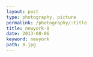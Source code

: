 ```yaml
---
layout: post
type: photography, picture
permalink: /photography/:title
title: newyork-8
date: 2013-08-06
keyword: newyork
path: 8.jpg
---
```



